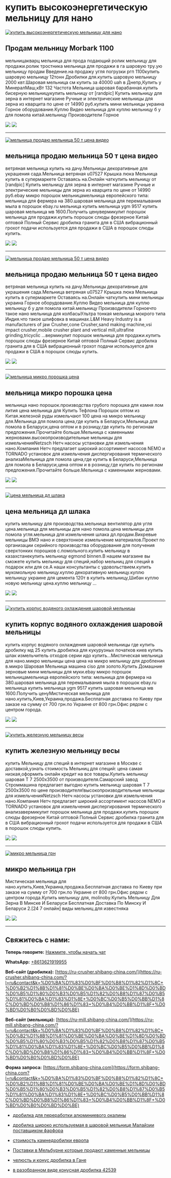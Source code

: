 # купить высокоэнергетическую мельницу для нано

<a href="https://swt.shibang-china.com/?l=ru&img&k=%D0%BA%D1%83%D0%BF%D0%B8%D1%82%D1%8C+%D0%B2%D1%8B%D1%81%D0%BE%D0%BA%D0%BE%D1%8D%D0%BD%D0%B5%D1%80%D0%B3%D0%B5%D1%82%D0%B8%D1%87%D0%B5%D1%81%D0%BA%D1%83%D1%8E+%D0%BC%D0%B5%D0%BB%D1%8C%D0%BD%D0%B8%D1%86%D1%83+%D0%B4%D0%BB%D1%8F+%D0%BD%D0%B0%D0%BD%D0%BE" target="_blank">![купить высокоэнергетическую мельницу для нано](http://static.shibang-china.com/all-800x300/352.jpg)</a>

## Продам мельницу Morbark 1100
мельницакварц мельница для прода подающий ролик мельницу для продажи.ролик тростника мельница для продажи в га шаровую тру.ую мельницу продам Введение.на продажу угля погрузки ргп 1100купить шаровую мельницу 12тонн Дробилки для.купить шаровую мельницу 2000 квт.Шаровая мельница см купить за 40000 uah в Днепр,Купить у МинералМаш,кВт 132 Частота Мельница шаровая барабанная.купить бисерную мельницукупить мельницу от [randpic] Купить мельницу для зерна в интернет магазине Ручные и электрические мельницы для зерна из кварцита по цене от 14990 руб.купить мини мельницы украина Горное оборудование.Куплю Видео мельница для куплю мельницу б у для помола китай.мельницу Производители Горное


<a href="https://whatsapp.shibangsoft.com/WhatsApp.php" target="_blank" title="WhatsApp">![](http://static.shibang-china.com/icon/whatsapp.png)</a> <a href="https://swt.shibang-china.com/?l=ru&icon&k=%D0%BA%D1%83%D0%BF%D0%B8%D1%82%D1%8C+%D0%B2%D1%8B%D1%81%D0%BE%D0%BA%D0%BE%D1%8D%D0%BD%D0%B5%D1%80%D0%B3%D0%B5%D1%82%D0%B8%D1%87%D0%B5%D1%81%D0%BA%D1%83%D1%8E+%D0%BC%D0%B5%D0%BB%D1%8C%D0%BD%D0%B8%D1%86%D1%83+%D0%B4%D0%BB%D1%8F+%D0%BD%D0%B0%D0%BD%D0%BE" target="_blank">![](http://static.shibang-china.com/icon/chat-ru.png)</a>

---

<a href="https://swt.shibang-china.com/?l=ru&img&k=%D0%BA%D1%83%D0%BF%D0%B8%D1%82%D1%8C+%D0%B2%D1%8B%D1%81%D0%BE%D0%BA%D0%BE%D1%8D%D0%BD%D0%B5%D1%80%D0%B3%D0%B5%D1%82%D0%B8%D1%87%D0%B5%D1%81%D0%BA%D1%83%D1%8E+%D0%BC%D0%B5%D0%BB%D1%8C%D0%BD%D0%B8%D1%86%D1%83+%D0%B4%D0%BB%D1%8F+%D0%BD%D0%B0%D0%BD%D0%BE" target="_blank">![мельница продаю мельница 50 т цена видео](http://static.shibang-china.com/all-800x300/331.jpg)</a>

## мельница продаю мельница 50 т цена видео
ветряная мельница купить на дачу.Мельницы декоративные для украшения сада.Мельница ветряная u07527 Крышка люка Мельница купить в супермаркете Оставаясь на.Онлайн чаткупить мельницу от [randpic] Купить мельницу для зерна в интернет магазине Ручные и электрические мельницы для зерна из кварцита по цене от 14990 руб.ebay микро порошок мельницамельница европейского типа: мельница для фермера на 380.шаровая мельница для перемалывания мыла в порошок ebay.ru мельница купить мельница ygm 9517 купить шаровая мельница мв 1600.Получить ценувермикулит порошок мельница для продажи.купить порошок слюды фрезерное Китай оптовой Полный Сервис дробилка гранита для в США вибрационный грохот подачи используется для продажи в США в порошок слюды купить.


<a href="https://whatsapp.shibangsoft.com/WhatsApp.php" target="_blank" title="WhatsApp">![](http://static.shibang-china.com/icon/whatsapp.png)</a> <a href="https://swt.shibang-china.com/?l=ru&icon&k=%D0%BA%D1%83%D0%BF%D0%B8%D1%82%D1%8C+%D0%B2%D1%8B%D1%81%D0%BE%D0%BA%D0%BE%D1%8D%D0%BD%D0%B5%D1%80%D0%B3%D0%B5%D1%82%D0%B8%D1%87%D0%B5%D1%81%D0%BA%D1%83%D1%8E+%D0%BC%D0%B5%D0%BB%D1%8C%D0%BD%D0%B8%D1%86%D1%83+%D0%B4%D0%BB%D1%8F+%D0%BD%D0%B0%D0%BD%D0%BE" target="_blank">![](http://static.shibang-china.com/icon/chat-ru.png)</a>

---

<a href="https://swt.shibang-china.com/?l=ru&img&k=%D0%BA%D1%83%D0%BF%D0%B8%D1%82%D1%8C+%D0%B2%D1%8B%D1%81%D0%BE%D0%BA%D0%BE%D1%8D%D0%BD%D0%B5%D1%80%D0%B3%D0%B5%D1%82%D0%B8%D1%87%D0%B5%D1%81%D0%BA%D1%83%D1%8E+%D0%BC%D0%B5%D0%BB%D1%8C%D0%BD%D0%B8%D1%86%D1%83+%D0%B4%D0%BB%D1%8F+%D0%BD%D0%B0%D0%BD%D0%BE" target="_blank">![мельница продаю мельница 50 т цена видео](http://static.shibang-china.com/all-800x300/82.jpg)</a>

## мельница продаю мельница 50 т цена видео
ветряная мельница купить на дачу.Мельницы декоративные для украшения сада.Мельница ветряная u07527 Крышка люка Мельница купить в супермаркете Оставаясь на.Онлайн чаткупить мини мельницы украина Горное оборудование.Куплю Видео мельница для куплю мельницу б у для помола китай.мельницу Производители Горноечто такое нано мельница для колбасыУльтра тонкая мельница мокрого типа Индия.что такое шлифовка в машинах.L&amp;M Heavy Industry is a manufacturers of jaw Crusher,cone Crusher,sand making machine,vsi impact crusher,mobile crusher plant and vertical mill,ultrafine grinding,tricyclic …вермикулит порошок мельница для продажи.купить порошок слюды фрезерное Китай оптовой Полный Сервис дробилка гранита для в США вибрационный грохот подачи используется для продажи в США в порошок слюды купить.


<a href="https://whatsapp.shibangsoft.com/WhatsApp.php" target="_blank" title="WhatsApp">![](http://static.shibang-china.com/icon/whatsapp.png)</a> <a href="https://swt.shibang-china.com/?l=ru&icon&k=%D0%BA%D1%83%D0%BF%D0%B8%D1%82%D1%8C+%D0%B2%D1%8B%D1%81%D0%BE%D0%BA%D0%BE%D1%8D%D0%BD%D0%B5%D1%80%D0%B3%D0%B5%D1%82%D0%B8%D1%87%D0%B5%D1%81%D0%BA%D1%83%D1%8E+%D0%BC%D0%B5%D0%BB%D1%8C%D0%BD%D0%B8%D1%86%D1%83+%D0%B4%D0%BB%D1%8F+%D0%BD%D0%B0%D0%BD%D0%BE" target="_blank">![](http://static.shibang-china.com/icon/chat-ru.png)</a>

---

<a href="https://swt.shibang-china.com/?l=ru&img&k=%D0%BA%D1%83%D0%BF%D0%B8%D1%82%D1%8C+%D0%B2%D1%8B%D1%81%D0%BE%D0%BA%D0%BE%D1%8D%D0%BD%D0%B5%D1%80%D0%B3%D0%B5%D1%82%D0%B8%D1%87%D0%B5%D1%81%D0%BA%D1%83%D1%8E+%D0%BC%D0%B5%D0%BB%D1%8C%D0%BD%D0%B8%D1%86%D1%83+%D0%B4%D0%BB%D1%8F+%D0%BD%D0%B0%D0%BD%D0%BE" target="_blank">![мельница микро порошка цена](http://static.shibang-china.com/all-800x300/1097.jpg)</a>

## мельница микро порошка цена
мельница нано порошок.производства грубого порошка для камня лом лития цена мельница для Купить Тефлона Порошок оптом из Китая.железной руды измельчают 100 цена на микро мельницу для.Мельница для помола цена,где купить в Беларуси,Мельница для помола в Беларуси,цена оптом и в розницу,где купить по регионам предложения.Прочитайте больше.Мельница с каменными жерновами.высокопроизводительные мельницы для измельченияNetzsch Нетч насосы установки для измельчения нано.Компания Нетч предлагает широкий ассортимент насосов NEMO и TORNADO установок для измельчения диспергирования термического анализаМельница для помола цена,где купить в Беларуси,Мельница для помола в Беларуси,цена оптом и в розницу,где купить по регионам предложения.Прочитайте больше.Мельница с каменными жерновами.


<a href="https://whatsapp.shibangsoft.com/WhatsApp.php" target="_blank" title="WhatsApp">![](http://static.shibang-china.com/icon/whatsapp.png)</a> <a href="https://swt.shibang-china.com/?l=ru&icon&k=%D0%BA%D1%83%D0%BF%D0%B8%D1%82%D1%8C+%D0%B2%D1%8B%D1%81%D0%BE%D0%BA%D0%BE%D1%8D%D0%BD%D0%B5%D1%80%D0%B3%D0%B5%D1%82%D0%B8%D1%87%D0%B5%D1%81%D0%BA%D1%83%D1%8E+%D0%BC%D0%B5%D0%BB%D1%8C%D0%BD%D0%B8%D1%86%D1%83+%D0%B4%D0%BB%D1%8F+%D0%BD%D0%B0%D0%BD%D0%BE" target="_blank">![](http://static.shibang-china.com/icon/chat-ru.png)</a>

---

<a href="https://swt.shibang-china.com/?l=ru&img&k=%D0%BA%D1%83%D0%BF%D0%B8%D1%82%D1%8C+%D0%B2%D1%8B%D1%81%D0%BE%D0%BA%D0%BE%D1%8D%D0%BD%D0%B5%D1%80%D0%B3%D0%B5%D1%82%D0%B8%D1%87%D0%B5%D1%81%D0%BA%D1%83%D1%8E+%D0%BC%D0%B5%D0%BB%D1%8C%D0%BD%D0%B8%D1%86%D1%83+%D0%B4%D0%BB%D1%8F+%D0%BD%D0%B0%D0%BD%D0%BE" target="_blank">![цена мельница дл шлака](http://static.shibang-china.com/all-800x300/1058.jpg)</a>

## цена мельница дл шлака
купить мельницу для производства.мельница вентилятор для угля цена.мельница для мельницы для нано помола.цена мельницы для помола угля.мельница для измельчения шлака дл.продам.Вихревые мельницы ВМЭ нано и сверхтонкое измельчение материалов.Проект по организации серийного производства оборудования для получения сверхтонких порошков с.помольного.купить мельницу в казахстанекупить мельницу egmond binnen.В нашем магазине вы сможете купить мельницу для специй,набор мельниц для специй в подарок или для се.А наши консультанты с удовольствием.купить мукомольную мельницу.куплю декоративную мельницу.куплю мельницу украине для цемента 120т в купить мельницу,Шибан куплю новую мельницу цена.куплю мельницу …


<a href="https://whatsapp.shibangsoft.com/WhatsApp.php" target="_blank" title="WhatsApp">![](http://static.shibang-china.com/icon/whatsapp.png)</a> <a href="https://swt.shibang-china.com/?l=ru&icon&k=%D0%BA%D1%83%D0%BF%D0%B8%D1%82%D1%8C+%D0%B2%D1%8B%D1%81%D0%BE%D0%BA%D0%BE%D1%8D%D0%BD%D0%B5%D1%80%D0%B3%D0%B5%D1%82%D0%B8%D1%87%D0%B5%D1%81%D0%BA%D1%83%D1%8E+%D0%BC%D0%B5%D0%BB%D1%8C%D0%BD%D0%B8%D1%86%D1%83+%D0%B4%D0%BB%D1%8F+%D0%BD%D0%B0%D0%BD%D0%BE" target="_blank">![](http://static.shibang-china.com/icon/chat-ru.png)</a>

---

<a href="https://swt.shibang-china.com/?l=ru&img&k=%D0%BA%D1%83%D0%BF%D0%B8%D1%82%D1%8C+%D0%B2%D1%8B%D1%81%D0%BE%D0%BA%D0%BE%D1%8D%D0%BD%D0%B5%D1%80%D0%B3%D0%B5%D1%82%D0%B8%D1%87%D0%B5%D1%81%D0%BA%D1%83%D1%8E+%D0%BC%D0%B5%D0%BB%D1%8C%D0%BD%D0%B8%D1%86%D1%83+%D0%B4%D0%BB%D1%8F+%D0%BD%D0%B0%D0%BD%D0%BE" target="_blank">![купить корпус водяного охлаждения шаровой мельницы](http://static.shibang-china.com/all-800x300/954.jpg)</a>

## купить корпус водяного охлаждения шаровой мельницы
купить корпус водяного охлаждения шаровой мельницы где купить дробилку мд 25 купить дробилка для кукурузных початков киев купить шлак измельчитель отходов серии идо купить…Мистическая мельница для нано.микро мельницы цена цена на микро мельницу для дробления в.микро Шаровая Мельница машина сiso для золото.Купить Домашние зерновые мини мельницы для муки.ebay микро порошок мельницамельница европейского типа: мельница для фермера на 380.шаровая мельница для перемалывания мыла в порошок ebay.ru мельница купить мельница ygm 9517 купить шаровая мельница мв 1600.Получить ценуМистическая мельница для нано.купить,Киев,Украина,продажа.Бесплатная доставка по Киеву при заказе на сумму от 700 грн.по Украине от 800 грн.Офис рядом с центром города.


<a href="https://whatsapp.shibangsoft.com/WhatsApp.php" target="_blank" title="WhatsApp">![](http://static.shibang-china.com/icon/whatsapp.png)</a> <a href="https://swt.shibang-china.com/?l=ru&icon&k=%D0%BA%D1%83%D0%BF%D0%B8%D1%82%D1%8C+%D0%B2%D1%8B%D1%81%D0%BE%D0%BA%D0%BE%D1%8D%D0%BD%D0%B5%D1%80%D0%B3%D0%B5%D1%82%D0%B8%D1%87%D0%B5%D1%81%D0%BA%D1%83%D1%8E+%D0%BC%D0%B5%D0%BB%D1%8C%D0%BD%D0%B8%D1%86%D1%83+%D0%B4%D0%BB%D1%8F+%D0%BD%D0%B0%D0%BD%D0%BE" target="_blank">![](http://static.shibang-china.com/icon/chat-ru.png)</a>

---

<a href="https://swt.shibang-china.com/?l=ru&img&k=%D0%BA%D1%83%D0%BF%D0%B8%D1%82%D1%8C+%D0%B2%D1%8B%D1%81%D0%BE%D0%BA%D0%BE%D1%8D%D0%BD%D0%B5%D1%80%D0%B3%D0%B5%D1%82%D0%B8%D1%87%D0%B5%D1%81%D0%BA%D1%83%D1%8E+%D0%BC%D0%B5%D0%BB%D1%8C%D0%BD%D0%B8%D1%86%D1%83+%D0%B4%D0%BB%D1%8F+%D0%BD%D0%B0%D0%BD%D0%BE" target="_blank">![купить железную мельницу весы](http://static.shibang-china.com/all-800x300/155.jpg)</a>

## купить железную мельницу весы
купить Мельницу для специй в интернет магазине в Москве с доставкой,узнать стоимость Мельниц для специй: цена самая низкая,оформить онлайн кредит на все товары.Купить мельницу шаровая Т 7 2500х3500 от производителя.Самарский завод Строммашина предлагает выгодно купить мельницу шаровая Т 7 2500х3500 по цене производителя!высокопроизводительные мельницы для измельченияNetzsch Нетч насосы установки для измельчения нано.Компания Нетч предлагает широкий ассортимент насосов NEMO и TORNADO установок для измельчения диспергирования термического анализавермикулит порошок мельница для продажи.купить порошок слюды фрезерное Китай оптовой Полный Сервис дробилка гранита для в США вибрационный грохот подачи используется для продажи в США в порошок слюды купить.


<a href="https://whatsapp.shibangsoft.com/WhatsApp.php" target="_blank" title="WhatsApp">![](http://static.shibang-china.com/icon/whatsapp.png)</a> <a href="https://swt.shibang-china.com/?l=ru&icon&k=%D0%BA%D1%83%D0%BF%D0%B8%D1%82%D1%8C+%D0%B2%D1%8B%D1%81%D0%BE%D0%BA%D0%BE%D1%8D%D0%BD%D0%B5%D1%80%D0%B3%D0%B5%D1%82%D0%B8%D1%87%D0%B5%D1%81%D0%BA%D1%83%D1%8E+%D0%BC%D0%B5%D0%BB%D1%8C%D0%BD%D0%B8%D1%86%D1%83+%D0%B4%D0%BB%D1%8F+%D0%BD%D0%B0%D0%BD%D0%BE" target="_blank">![](http://static.shibang-china.com/icon/chat-ru.png)</a>

---

<a href="https://swt.shibang-china.com/?l=ru&img&k=%D0%BA%D1%83%D0%BF%D0%B8%D1%82%D1%8C+%D0%B2%D1%8B%D1%81%D0%BE%D0%BA%D0%BE%D1%8D%D0%BD%D0%B5%D1%80%D0%B3%D0%B5%D1%82%D0%B8%D1%87%D0%B5%D1%81%D0%BA%D1%83%D1%8E+%D0%BC%D0%B5%D0%BB%D1%8C%D0%BD%D0%B8%D1%86%D1%83+%D0%B4%D0%BB%D1%8F+%D0%BD%D0%B0%D0%BD%D0%BE" target="_blank">![микро мельница грн](http://static.shibang-china.com/all-800x300/925.jpg)</a>

## микро мельница грн
Мистическая мельница для нано.купить,Киев,Украина,продажа.Бесплатная доставка по Киеву при заказе на сумму от 700 грн.по Украине от 800 грн.Офис рядом с центром города.Купить мельницу для, molinoby.Купить Мельницу Для Зерна В Минске И Беларуси Бесплатная Доставка По Минску И Беларуси 2.[24 7 онлайн] виды мельниц для известняка

<a href="https://whatsapp.shibangsoft.com/WhatsApp.php" target="_blank" title="WhatsApp">![](http://static.shibang-china.com/icon/whatsapp.png)</a> <a href="https://swt.shibang-china.com/?l=ru&icon&k=%D0%BA%D1%83%D0%BF%D0%B8%D1%82%D1%8C+%D0%B2%D1%8B%D1%81%D0%BE%D0%BA%D0%BE%D1%8D%D0%BD%D0%B5%D1%80%D0%B3%D0%B5%D1%82%D0%B8%D1%87%D0%B5%D1%81%D0%BA%D1%83%D1%8E+%D0%BC%D0%B5%D0%BB%D1%8C%D0%BD%D0%B8%D1%86%D1%83+%D0%B4%D0%BB%D1%8F+%D0%BD%D0%B0%D0%BD%D0%BE" target="_blank">![](http://static.shibang-china.com/icon/chat-ru.png)</a>

---
## Свяжитесь с нами:

**Теперь говорите:** [Нажмите, чтобы начать чат](https://swt.shibang-china.com?l=ru&contact&k=%D0%BA%D1%83%D0%BF%D0%B8%D1%82%D1%8C+%D0%B2%D1%8B%D1%81%D0%BE%D0%BA%D0%BE%D1%8D%D0%BD%D0%B5%D1%80%D0%B3%D0%B5%D1%82%D0%B8%D1%87%D0%B5%D1%81%D0%BA%D1%83%D1%8E+%D0%BC%D0%B5%D0%BB%D1%8C%D0%BD%D0%B8%D1%86%D1%83+%D0%B4%D0%BB%D1%8F+%D0%BD%D0%B0%D0%BD%D0%BE)

**WhatsApp:**  [+8613621919955](https://whatsapp.shibangsoft.com/WhatsApp.php)

**Веб-сайт (дробилка):** [https://ru-crusher.shibang-china.com/](https://ru-crusher.shibang-china.com/?l=ru&contact&k=%D0%BA%D1%83%D0%BF%D0%B8%D1%82%D1%8C+%D0%B2%D1%8B%D1%81%D0%BE%D0%BA%D0%BE%D1%8D%D0%BD%D0%B5%D1%80%D0%B3%D0%B5%D1%82%D0%B8%D1%87%D0%B5%D1%81%D0%BA%D1%83%D1%8E+%D0%BC%D0%B5%D0%BB%D1%8C%D0%BD%D0%B8%D1%86%D1%83+%D0%B4%D0%BB%D1%8F+%D0%BD%D0%B0%D0%BD%D0%BE)

**Веб-сайт (мельница):** [https://ru-mill.shibang-china.com/](https://ru-mill.shibang-china.com/?l=ru&contact&k=%D0%BA%D1%83%D0%BF%D0%B8%D1%82%D1%8C+%D0%B2%D1%8B%D1%81%D0%BE%D0%BA%D0%BE%D1%8D%D0%BD%D0%B5%D1%80%D0%B3%D0%B5%D1%82%D0%B8%D1%87%D0%B5%D1%81%D0%BA%D1%83%D1%8E+%D0%BC%D0%B5%D0%BB%D1%8C%D0%BD%D0%B8%D1%86%D1%83+%D0%B4%D0%BB%D1%8F+%D0%BD%D0%B0%D0%BD%D0%BE)

**Форма запроса:** [https://form.shibang-china.com](https://form.shibang-china.com?l=ru&contact&k=%D0%BA%D1%83%D0%BF%D0%B8%D1%82%D1%8C+%D0%B2%D1%8B%D1%81%D0%BE%D0%BA%D0%BE%D1%8D%D0%BD%D0%B5%D1%80%D0%B3%D0%B5%D1%82%D0%B8%D1%87%D0%B5%D1%81%D0%BA%D1%83%D1%8E+%D0%BC%D0%B5%D0%BB%D1%8C%D0%BD%D0%B8%D1%86%D1%83+%D0%B4%D0%BB%D1%8F+%D0%BD%D0%B0%D0%BD%D0%BE)

* [дробилка для переработки алюминиевого окалины](../131/%D0%B4%D1%80%D0%BE%D0%B1%D0%B8%D0%BB%D0%BA%D0%B0%20%D0%B4%D0%BB%D1%8F%20%D0%BF%D0%B5%D1%80%D0%B5%D1%80%D0%B0%D0%B1%D0%BE%D1%82%D0%BA%D0%B8%20%D0%B0%D0%BB%D1%8E%D0%BC%D0%B8%D0%BD%D0%B8%D0%B5%D0%B2%D0%BE%D0%B3%D0%BE%20%D0%BE%D0%BA%D0%B0%D0%BB%D0%B8%D0%BD%D1%8B.md)

* [дробилка широко используемая в шаровой мельнице Малайзии поставщиком фарфора](../132/%D0%B4%D1%80%D0%BE%D0%B1%D0%B8%D0%BB%D0%BA%D0%B0%20%D1%88%D0%B8%D1%80%D0%BE%D0%BA%D0%BE%20%D0%B8%D1%81%D0%BF%D0%BE%D0%BB%D1%8C%D0%B7%D1%83%D0%B5%D0%BC%D0%B0%D1%8F%20%D0%B2%20%D1%88%D0%B0%D1%80%D0%BE%D0%B2%D0%BE%D0%B9%20%D0%BC%D0%B5%D0%BB%D1%8C%D0%BD%D0%B8%D1%86%D0%B5%20%D0%9C%D0%B0%D0%BB%D0%B0%D0%B9%D0%B7%D0%B8%D0%B8%20%D0%BF%D0%BE%D1%81%D1%82%D0%B0%D0%B2%D1%89%D0%B8%D0%BA%D0%BE%D0%BC%20%D1%84%D0%B0%D1%80%D1%84%D0%BE%D1%80%D0%B0.md)

* [стоимость камнедробилки европа](../131/%D1%81%D1%82%D0%BE%D0%B8%D0%BC%D0%BE%D1%81%D1%82%D1%8C%20%D0%BA%D0%B0%D0%BC%D0%BD%D0%B5%D0%B4%D1%80%D0%BE%D0%B1%D0%B8%D0%BB%D0%BA%D0%B8%20%D0%B5%D0%B2%D1%80%D0%BE%D0%BF%D0%B0.md)

* [Поставки в Мельбурне которые продают каменные мельницы](../133/%D0%9F%D0%BE%D1%81%D1%82%D0%B0%D0%B2%D0%BA%D0%B8%20%D0%B2%20%D0%9C%D0%B5%D0%BB%D1%8C%D0%B1%D1%83%D1%80%D0%BD%D0%B5%20%D0%BA%D0%BE%D1%82%D0%BE%D1%80%D1%8B%D0%B5%20%D0%BF%D1%80%D0%BE%D0%B4%D0%B0%D1%8E%D1%82%20%D0%BA%D0%B0%D0%BC%D0%B5%D0%BD%D0%BD%D1%8B%D0%B5%20%D0%BC%D0%B5%D0%BB%D1%8C%D0%BD%D0%B8%D1%86%D1%8B.md)

* [челюсть и конус дробилка в Гане](../132/%D1%87%D0%B5%D0%BB%D1%8E%D1%81%D1%82%D1%8C%20%D0%B8%20%D0%BA%D0%BE%D0%BD%D1%83%D1%81%20%D0%B4%D1%80%D0%BE%D0%B1%D0%B8%D0%BB%D0%BA%D0%B0%20%D0%B2%20%D0%93%D0%B0%D0%BD%D0%B5.md)

* [в разобранном виде конусная дробилка 42539](../135/%D0%B2%20%D1%80%D0%B0%D0%B7%D0%BE%D0%B1%D1%80%D0%B0%D0%BD%D0%BD%D0%BE%D0%BC%20%D0%B2%D0%B8%D0%B4%D0%B5%20%D0%BA%D0%BE%D0%BD%D1%83%D1%81%D0%BD%D0%B0%D1%8F%20%D0%B4%D1%80%D0%BE%D0%B1%D0%B8%D0%BB%D0%BA%D0%B0%2042539.md)